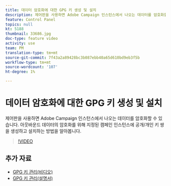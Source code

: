 ```yaml
---
title: 데이터 암호화에 대한 GPG 키 생성 및 설치
description: 제어판을 사용하면 Adobe Campaign 인스턴스에서 나오는 데이터를 암호화할 수 있습니다. 아웃바운드 데이터의 암호화를 위해 지정된 캠페인 인스턴스에 공개/개인 키 쌍을 생성하고 설치하는 방법을 알아봅니다.
feature: Control Panel
topics: null
kt: 5188
thumbnail: 33686.jpg
doc-type: feature video
activity: use
team: PM
translation-type: tm+mt
source-git-commit: 7f43a2a89428bc3b087ebb40a65d610bd9eb3f5b
workflow-type: tm+mt
source-wordcount: '107'
ht-degree: 1%

---
```



# 데이터 암호화에 대한 GPG 키 생성 및 설치

제어판을 사용하면 Adobe Campaign 인스턴스에서 나오는 데이터를 암호화할 수 있습니다. 아웃바운드 데이터의 암호화를 위해 지정된 캠페인 인스턴스에 공개/개인 키 쌍을 생성하고 설치하는 방법을 알아봅니다.

>[!VIDEO](https://video.tv.adobe.com/v/36386?quality=12)

## 추가 자료

* [GPG 키 관리(비디오)](./gpg-key-management-overview.md)
* [GPG 키 관리(설명서)](https://docs.adobe.com/content/help/en/control-panel/using/instances-settings/gpg-keys-management.html)
